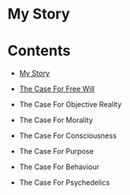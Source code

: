 <html>
  <h1>My Story</h1>
</html>

# Contents
- [My Story](https://theCaseFor.github.io/test)

- [The Case For Free Will](https://theCaseFor.github.io/test)

- The Case For Objective Reality

- The Case For Morality

- The Case For Consciousness

- The Case For Purpose

- The Case For Behaviour

- The Case For Psychedelics

<html>
  <body>
    <script src="/__/firebase/7.6.1/firebase-app.js"></script>
    <script src="/__/firebase/7.6.1/firebase-analytics.js"></script>
    <script src="/__/firebase/init.js"></script>
  </body>
</html>

